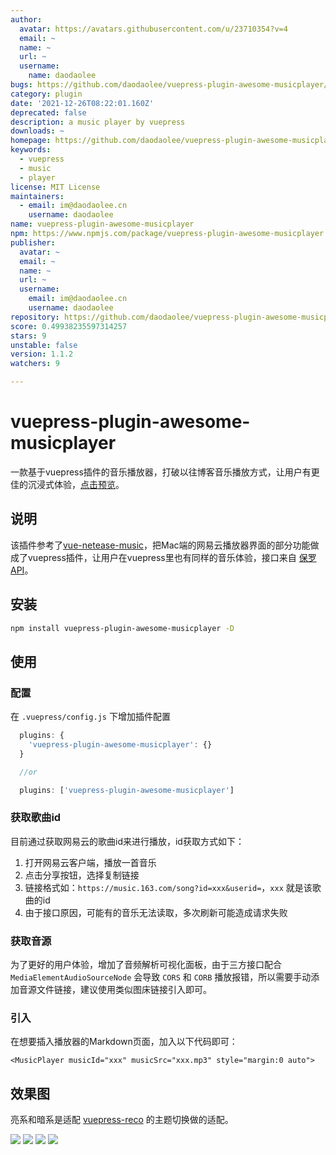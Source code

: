 ```yaml
---
author:
  avatar: https://avatars.githubusercontent.com/u/23710354?v=4
  email: ~
  name: ~
  url: ~
  username:
    name: daodaolee
bugs: https://github.com/daodaolee/vuepress-plugin-awesome-musicplayer/issues
category: plugin
date: '2021-12-26T08:22:01.160Z'
deprecated: false
description: a music player by vuepress
downloads: ~
homepage: https://github.com/daodaolee/vuepress-plugin-awesome-musicplayer#readme
keywords:
  - vuepress
  - music
  - player
license: MIT License
maintainers:
  - email: im@daodaolee.cn
    username: daodaolee
name: vuepress-plugin-awesome-musicplayer
npm: https://www.npmjs.com/package/vuepress-plugin-awesome-musicplayer
publisher:
  avatar: ~
  email: ~
  name: ~
  url: ~
  username:
    email: im@daodaolee.cn
    username: daodaolee
repository: https://github.com/daodaolee/vuepress-plugin-awesome-musicplayer
score: 0.49938235597314257
stars: 9
unstable: false
version: 1.1.2
watchers: 9

---
```


# vuepress-plugin-awesome-musicplayer
一款基于vuepress插件的音乐播放器，打破以往博客音乐播放方式，让用户有更佳的沉浸式体验，[点击预览](https://daodaolee.cn/music/first_old_new_love.html)。
## 说明
该插件参考了[vue-netease-music](https://github.com/sl1673495/vue-netease-music)，把Mac端的网易云播放器界面的部分功能做成了vuepress插件，让用户在vuepress里也有同样的音乐体验，接口来自 [保罗API](https://api.paugram.com/help/netease)。
## 安装
```bash
npm install vuepress-plugin-awesome-musicplayer -D
```
## 使用
### 配置
在 `.vuepress/config.js` 下增加插件配置
```js
  plugins: {
    'vuepress-plugin-awesome-musicplayer': {}
  }

  //or

  plugins: ['vuepress-plugin-awesome-musicplayer']
```
### 获取歌曲id
目前通过获取网易云的歌曲id来进行播放，id获取方式如下：

1. 打开网易云客户端，播放一首音乐
2. 点击分享按钮，选择复制链接
3. 链接格式如：`https://music.163.com/song?id=xxx&userid=`，`xxx` 就是该歌曲的id
4. 由于接口原因，可能有的音乐无法读取，多次刷新可能造成请求失败

### 获取音源
为了更好的用户体验，增加了音频解析可视化面板，由于三方接口配合 `MediaElementAudioSourceNode` 会导致 `CORS` 和 `CORB` 播放报错，所以需要手动添加音源文件链接，建议使用类似图床链接引入即可。
### 引入
在想要插入播放器的Markdown页面，加入以下代码即可：
```
<MusicPlayer musicId="xxx" musicSrc="xxx.mp3" style="margin:0 auto">
```
## 效果图
亮系和暗系是适配 [vuepress-reco](https://vuepress-theme-reco.recoluan.com/views/1.x/) 的主题切换做的适配。

![](https://cdn.jsdelivr.net/gh/daodaolee/photobed@main/img/20211226160304.png)
![](https://cdn.jsdelivr.net/gh/daodaolee/photobed@main/img/20211226160305.png)
![](https://cdn.jsdelivr.net/gh/daodaolee/photobed@main/img/20211226160306.png)
![](https://cdn.jsdelivr.net/gh/daodaolee/photobed@main/img/20211226160307.png)


